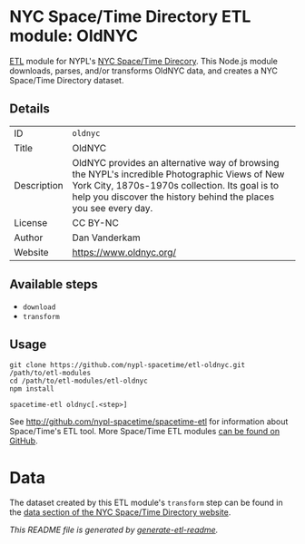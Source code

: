 # NYC Space/Time Directory ETL module: OldNYC

[ETL](https://en.wikipedia.org/wiki/Extract,_transform,_load) module for NYPL's [NYC Space/Time Direcory](http://spacetime.nypl.org/). This Node.js module downloads, parses, and/or transforms OldNYC data, and creates a NYC Space/Time Directory dataset.

## Details

<table>
<tbody>

<tr>
<td>ID</td>
<td><code>oldnyc</code></td>
</tr>

<tr>
<td>Title</td>
<td>OldNYC</td>
</tr>

<tr>
<td>Description</td>
<td>OldNYC provides an alternative way of browsing the NYPL's incredible Photographic Views of New York City, 1870s-1970s collection. Its goal is to help you discover the history behind the places you see every day.</td>
</tr>

<tr>
<td>License</td>
<td>CC BY-NC</td>
</tr>

<tr>
<td>Author</td>
<td>Dan Vanderkam</td>
</tr>

<tr>
<td>Website</td>
<td><a href="https://www.oldnyc.org/">https://www.oldnyc.org/</a></td>
</tr>
</tbody>
</table>

## Available steps

  - `download`
  - `transform`

## Usage

```
git clone https://github.com/nypl-spacetime/etl-oldnyc.git /path/to/etl-modules
cd /path/to/etl-modules/etl-oldnyc
npm install

spacetime-etl oldnyc[.<step>]
```

See http://github.com/nypl-spacetime/spacetime-etl for information about Space/Time's ETL tool. More Space/Time ETL modules [can be found on GitHub](https://github.com/search?utf8=%E2%9C%93&q=org%3Anypl-spacetime+etl-&type=Repositories&ref=advsearch&l=&l=).

# Data

The dataset created by this ETL module's `transform` step can be found in the [data section of the NYC Space/Time Directory website](http://spacetime.nypl.org/#data-oldnyc).

_This README file is generated by [generate-etl-readme](https://github.com/nypl-spacetime/generate-etl-readme)._
